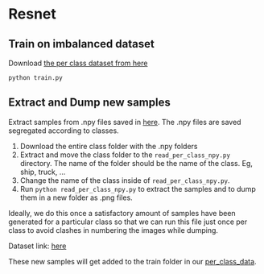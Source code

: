 
# Resnet

## Train on imbalanced dataset

Download [the per class dataset from here](https://drive.google.com/file/d/1iyuSEB6mHFu80IzDtJAJrm8KoaGJ3kQ8/view?usp=sharing)

    python train.py

## Extract and Dump new samples

Extract samples from .npy files saved in [here](https://drive.google.com/drive/folders/1g_4HOfbVTXnRxQabOmv_pxNkgLghzT8u?usp=sharing). The .npy files are saved segregated according to classes.

 1. Download the entire class folder with the .npy folders
 2. Extract and move the class folder to the `read_per_class_npy.py` directory. The name of the folder should be the name of the class. Eg, ship, truck, ...
 3. Change the name of the class inside of `read_per_class_npy.py`.
 4. Run `python read_per_class_npy.py` to extract the samples and to dump them in a new folder as .png files.

Ideally, we do this once a satisfactory amount of samples have been generated for a particular class so that we can run this file just once per class to avoid clashes in numbering the images while dumping.

Dataset link: [here](https://drive.google.com/drive/folders/1D6IXzvn9Yg6L3dPGfw91gHP8vLa5ELRK?usp=sharing)

These new samples will get added to the train folder in our [per_class_data](https://drive.google.com/file/d/1iyuSEB6mHFu80IzDtJAJrm8KoaGJ3kQ8/view?usp=sharing).


